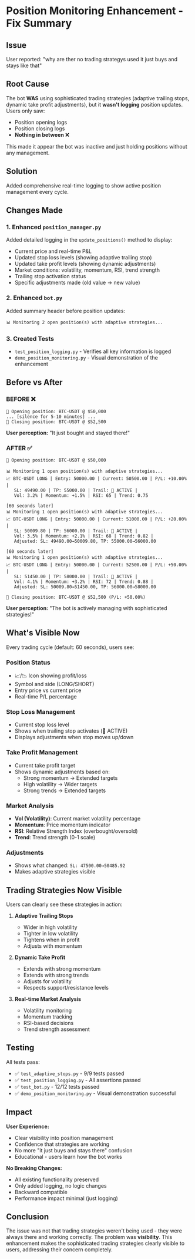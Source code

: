 # Position Monitoring Enhancement - Fix Summary

## Issue
User reported: "why are ther no trading strategys used it just buys and stays like that"

## Root Cause
The bot **WAS** using sophisticated trading strategies (adaptive trailing stops, dynamic take profit adjustments), but it **wasn't logging** position updates. Users only saw:
- Position opening logs
- Position closing logs  
- **Nothing in between** ❌

This made it appear the bot was inactive and just holding positions without any management.

## Solution
Added comprehensive real-time logging to show active position management every cycle.

## Changes Made

### 1. Enhanced `position_manager.py`
Added detailed logging in the `update_positions()` method to display:
- Current price and real-time P&L
- Updated stop loss levels (showing adaptive trailing stop)
- Updated take profit levels (showing dynamic adjustments)
- Market conditions: volatility, momentum, RSI, trend strength
- Trailing stop activation status
- Specific adjustments made (old value → new value)

### 2. Enhanced `bot.py`
Added summary header before position updates:
```
📊 Monitoring 2 open position(s) with adaptive strategies...
```

### 3. Created Tests
- `test_position_logging.py` - Verifies all key information is logged
- `demo_position_monitoring.py` - Visual demonstration of the enhancement

## Before vs After

### BEFORE ❌
```
🤖 Opening position: BTC-USDT @ $50,000
... [silence for 5-10 minutes] ...
🤖 Closing position: BTC-USDT @ $52,500
```
**User perception:** "It just bought and stayed there!"

### AFTER ✅
```
🤖 Opening position: BTC-USDT @ $50,000

📊 Monitoring 1 open position(s) with adaptive strategies...
📈 BTC-USDT LONG | Entry: 50000.00 | Current: 50500.00 | P/L: +10.00% | 
   SL: 49490.00 | TP: 55000.00 | Trail: 🔄 ACTIVE | 
   Vol: 3.2% | Momentum: +1.5% | RSI: 65 | Trend: 0.75

[60 seconds later]
📊 Monitoring 1 open position(s) with adaptive strategies...
📈 BTC-USDT LONG | Entry: 50000.00 | Current: 51000.00 | P/L: +20.00% | 
   SL: 50009.80 | TP: 56000.00 | Trail: 🔄 ACTIVE | 
   Vol: 3.5% | Momentum: +2.1% | RSI: 68 | Trend: 0.82 | 
   Adjusted: SL: 49490.00→50009.80, TP: 55000.00→56000.00

[60 seconds later]
📊 Monitoring 1 open position(s) with adaptive strategies...
📈 BTC-USDT LONG | Entry: 50000.00 | Current: 52500.00 | P/L: +50.00% | 
   SL: 51450.00 | TP: 58000.00 | Trail: 🔄 ACTIVE | 
   Vol: 4.1% | Momentum: +3.2% | RSI: 72 | Trend: 0.88 | 
   Adjusted: SL: 50009.80→51450.00, TP: 56000.00→58000.00

🤖 Closing position: BTC-USDT @ $52,500 (P/L: +50.00%)
```
**User perception:** "The bot is actively managing with sophisticated strategies!"

## What's Visible Now

Every trading cycle (default: 60 seconds), users see:

### Position Status
- 📈/📉 Icon showing profit/loss
- Symbol and side (LONG/SHORT)
- Entry price vs current price
- Real-time P/L percentage

### Stop Loss Management
- Current stop loss level
- Shows when trailing stop activates (🔄 ACTIVE)
- Displays adjustments when stop moves up/down

### Take Profit Management  
- Current take profit target
- Shows dynamic adjustments based on:
  - Strong momentum → Extended targets
  - High volatility → Wider targets
  - Strong trends → Extended targets

### Market Analysis
- **Vol (Volatility)**: Current market volatility percentage
- **Momentum**: Price momentum indicator
- **RSI**: Relative Strength Index (overbought/oversold)
- **Trend**: Trend strength (0-1 scale)

### Adjustments
- Shows what changed: `SL: 47500.00→50485.92`
- Makes adaptive strategies visible

## Trading Strategies Now Visible

Users can clearly see these strategies in action:

1. **Adaptive Trailing Stops**
   - Wider in high volatility
   - Tighter in low volatility
   - Tightens when in profit
   - Adjusts with momentum

2. **Dynamic Take Profit**
   - Extends with strong momentum
   - Extends with strong trends
   - Adjusts for volatility
   - Respects support/resistance levels

3. **Real-time Market Analysis**
   - Volatility monitoring
   - Momentum tracking
   - RSI-based decisions
   - Trend strength assessment

## Testing

All tests pass:
- ✅ `test_adaptive_stops.py` - 9/9 tests passed
- ✅ `test_position_logging.py` - All assertions passed
- ✅ `test_bot.py` - 12/12 tests passed
- ✅ `demo_position_monitoring.py` - Visual demonstration successful

## Impact

**User Experience:**
- Clear visibility into position management
- Confidence that strategies are working
- No more "it just buys and stays there" confusion
- Educational - users learn how the bot works

**No Breaking Changes:**
- All existing functionality preserved
- Only added logging, no logic changes
- Backward compatible
- Performance impact minimal (just logging)

## Conclusion

The issue was not that trading strategies weren't being used - they were always there and working correctly. The problem was **visibility**. This enhancement makes the sophisticated trading strategies clearly visible to users, addressing their concern completely.
